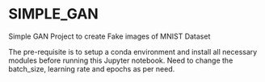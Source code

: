 # SIMPLE_GAN
Simple GAN Project to create Fake images of MNIST Dataset

The pre-requisite is to setup a conda environment and install all necessary modules before running this Jupyter notebook.
Need to change the batch_size, learning rate and epochs as per need.
